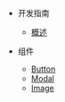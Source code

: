 - 开发指南

  - [概述](/guide.md)

- 组件
  
  - [Button](/button.md)
  - [Modal](/modal.md)
  - [Image](/image.md)
